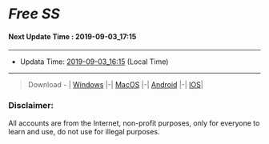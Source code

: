 
# *Free SS*

#### Next Update Time : 2019-09-03_17:15

---
* Updata Time: [2019-09-03_16:15](https://github.com/Geek-007/free-SS/blob/master/2019-09-03_16:15_FreeSS.txt) (Local Time)
---

> Download - | [Windows](https://github.com/shadowsocks/shadowsocks-windows/releases) |-| [MacOS](https://github.com/shadowsocks/shadowsocks-iOS/releases) |-| [Android](https://github.com/shadowsocks/shadowsocks-android/releases) |-| [IOS](https://itunes.apple.com/us/)|

### Disclaimer:
All accounts are from the Internet, non-profit purposes, only for everyone to learn and use, do not use for illegal purposes.
<br>
